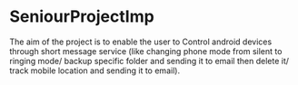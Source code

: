 # SeniourProjectImp
The aim of the project is to enable the user to Control android devices through short message service (like changing phone mode from silent to ringing mode/ backup specific folder and sending it to email then delete it/ track mobile location and sending it to email). 
